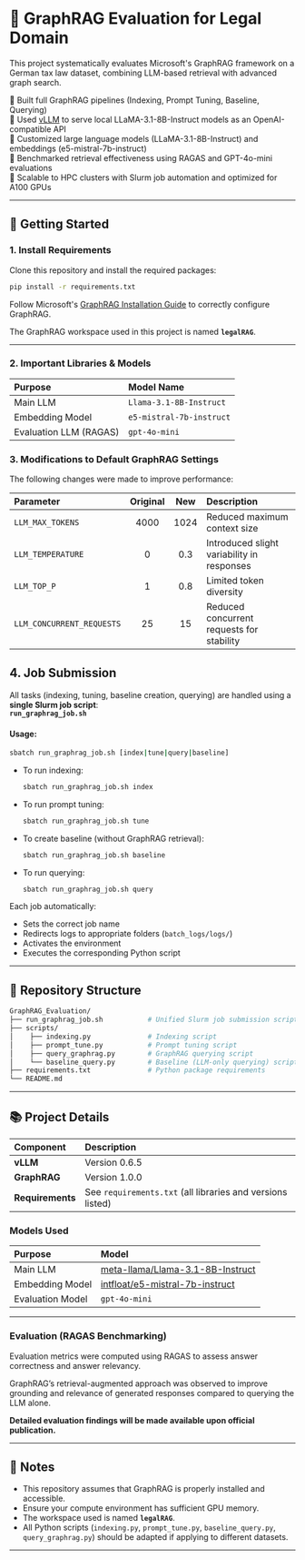 # 🚀 GraphRAG Evaluation for Legal Domain

This project systematically evaluates Microsoft's GraphRAG framework on a German tax law dataset, combining LLM-based retrieval with advanced graph search.

🔹 Built full GraphRAG pipelines (Indexing, Prompt Tuning, Baseline, Querying)  
🔹 Used [vLLM](https://github.com/vllm-project/vllm) to serve local LLaMA-3.1-8B-Instruct models as an OpenAI-compatible API  
🔹 Customized large language models (LLaMA-3.1-8B-Instruct) and embeddings (e5-mistral-7b-instruct)  
🔹 Benchmarked retrieval effectiveness using RAGAS and GPT-4o-mini evaluations  
🔹 Scalable to HPC clusters with Slurm job automation and optimized for A100 GPUs

---

## 🚀 Getting Started

### 1. Install Requirements

Clone this repository and install the required packages:

```bash
pip install -r requirements.txt
```

Follow Microsoft's [GraphRAG Installation Guide](https://microsoft.github.io/graphrag/get_started/) to correctly configure GraphRAG.

The GraphRAG workspace used in this project is named **`legalRAG`**.

---

### 2. Important Libraries & Models

| Purpose            | Model Name                          |
| :----------------- | :---------------------------------- |
| Main LLM            | `Llama-3.1-8B-Instruct`             |
| Embedding Model     | `e5-mistral-7b-instruct`            |
| Evaluation LLM (RAGAS) | `gpt-4o-mini`                   |

### 3. Modifications to Default GraphRAG Settings

The following changes were made to improve performance:

| Parameter                  | Original | New  | Description |
| :------------------------- | :------: | :--: | :----------- |
| `LLM_MAX_TOKENS`            | 4000     | 1024 | Reduced maximum context size |
| `LLM_TEMPERATURE`           | 0        | 0.3  | Introduced slight variability in responses |
| `LLM_TOP_P`                 | 1        | 0.8  | Limited token diversity |
| `LLM_CONCURRENT_REQUESTS`   | 25       | 15   | Reduced concurrent requests for stability |

## 4. Job Submission

All tasks (indexing, tuning, baseline creation, querying) are handled using a **single Slurm job script**:  
**`run_graphrag_job.sh`**

#### Usage:

```bash
sbatch run_graphrag_job.sh [index|tune|query|baseline]
```

- To run indexing:
  ```bash
  sbatch run_graphrag_job.sh index
  ```

- To run prompt tuning:
  ```bash
  sbatch run_graphrag_job.sh tune
  ```

- To create baseline (without GraphRAG retrieval):
  ```bash
  sbatch run_graphrag_job.sh baseline
  ```

- To run querying:
  ```bash
  sbatch run_graphrag_job.sh query
  ```

Each job automatically:
- Sets the correct job name
- Redirects logs to appropriate folders (`batch_logs/logs/`)
- Activates the environment
- Executes the corresponding Python script

---

## 📂 Repository Structure

```bash
GraphRAG_Evaluation/
├── run_graphrag_job.sh           # Unified Slurm job submission script
├── scripts/
│    ├── indexing.py              # Indexing script
│    ├── prompt_tune.py           # Prompt tuning script
│    ├── query_graphrag.py        # GraphRAG querying script
│    └── baseline_query.py        # Baseline (LLM-only querying) script
├── requirements.txt              # Python package requirements
└── README.md
```

---

## 📚 Project Details

| Component | Description |
| :--- | :--- |
| **vLLM** | Version 0.6.5 |
| **GraphRAG** | Version 1.0.0 |
| **Requirements** | See `requirements.txt` (all libraries and versions listed) |

### Models Used
| Purpose | Model |  
| :--- | :--- | 
| Main LLM | [meta-llama/Llama-3.1-8B-Instruct](https://huggingface.co/meta-llama/Llama-3.1-8B-Instruct) 
| Embedding Model | [intfloat/e5-mistral-7b-instruct](https://huggingface.co/intfloat/e5-mistral-7b-instruct) 
| Evaluation Model | `gpt-4o-mini` 

---

### Evaluation (RAGAS Benchmarking)

Evaluation metrics were computed using RAGAS to assess answer correctness and answer relevancy.

GraphRAG’s retrieval-augmented approach was observed to improve grounding and relevance of generated responses compared to querying the LLM alone.

**Detailed evaluation findings will be made available upon official publication.**

---

## 📢 Notes

- This repository assumes that GraphRAG is properly installed and accessible.
- Ensure your compute environment has sufficient GPU memory.
- The workspace used is named **`legalRAG`**.
- All Python scripts (`indexing.py`, `prompt_tune.py`, `baseline_query.py`, `query_graphrag.py`) should be adapted if applying to different datasets.

---

